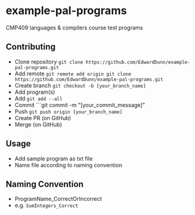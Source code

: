 # example-pal-programs
CMP409 languages &amp; compilers course test programs

## Contributing
- Clone repository ```git clone https://github.com/EdwardDunn/example-pal-programs.git```
- Add remote ```git remote add origin git clone https://github.com/EdwardDunn/example-pal-programs.git```
- Create branch ```git checkout -b [your_branch_name]```
- Add program(s)
- Add ```git add --all```
- Commit ```git commit -m "[your_commit_message]"
- Push ```git push origin [your_branch_name]```
- Create PR (on GitHub)
- Merge (on GitHub)

## Usage
- Add sample program as txt file
- Name file according to naming convention

## Naming Convention
- ProgramName_CorrectOrIncorrect
- e.g. ```SumIntegers_Correct```
